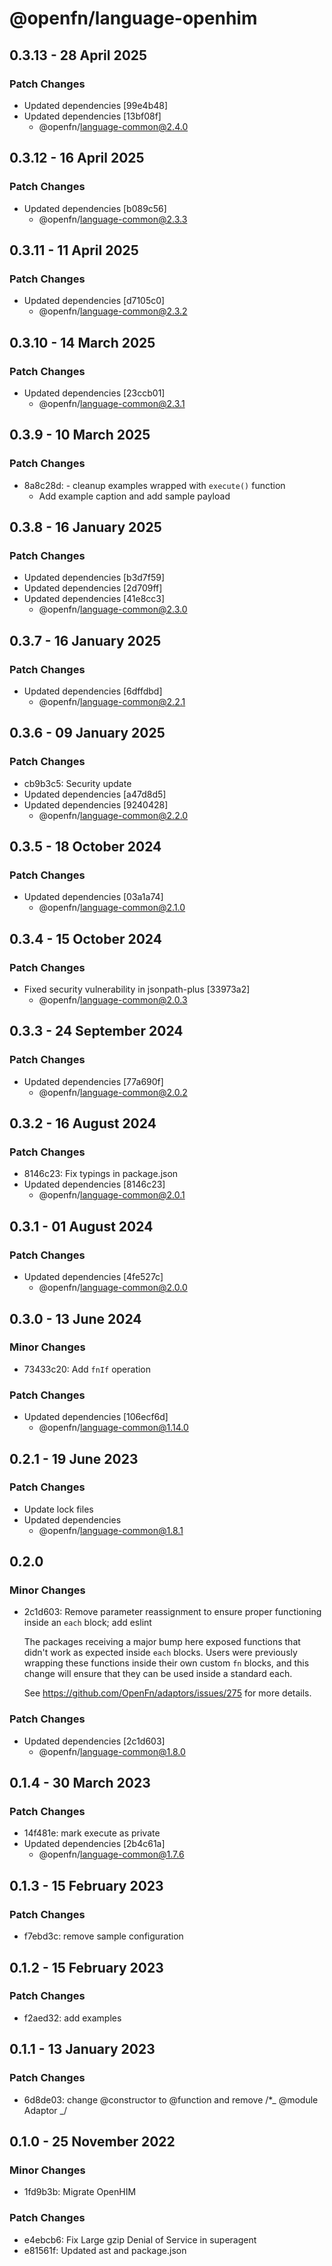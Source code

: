 # @openfn/language-openhim

## 0.3.13 - 28 April 2025

### Patch Changes

* Updated dependencies \[99e4b48]
* Updated dependencies \[13bf08f]
  * @openfn/language-common@2.4.0

## 0.3.12 - 16 April 2025

### Patch Changes

* Updated dependencies \[b089c56]
  * @openfn/language-common@2.3.3

## 0.3.11 - 11 April 2025

### Patch Changes

* Updated dependencies \[d7105c0]
  * @openfn/language-common@2.3.2

## 0.3.10 - 14 March 2025

### Patch Changes

* Updated dependencies \[23ccb01]
  * @openfn/language-common@2.3.1

## 0.3.9 - 10 March 2025

### Patch Changes

* 8a8c28d: - cleanup examples wrapped with `execute()` function
  * Add example caption and add sample payload

## 0.3.8 - 16 January 2025

### Patch Changes

* Updated dependencies \[b3d7f59]
* Updated dependencies \[2d709ff]
* Updated dependencies \[41e8cc3]
  * @openfn/language-common@2.3.0

## 0.3.7 - 16 January 2025

### Patch Changes

* Updated dependencies \[6dffdbd]
  * @openfn/language-common@2.2.1

## 0.3.6 - 09 January 2025

### Patch Changes

* cb9b3c5: Security update
* Updated dependencies \[a47d8d5]
* Updated dependencies \[9240428]
  * @openfn/language-common@2.2.0

## 0.3.5 - 18 October 2024

### Patch Changes

* Updated dependencies \[03a1a74]
  * @openfn/language-common@2.1.0

## 0.3.4 - 15 October 2024

### Patch Changes

* Fixed security vulnerability in jsonpath-plus \[33973a2]
  * @openfn/language-common@2.0.3

## 0.3.3 - 24 September 2024

### Patch Changes

* Updated dependencies \[77a690f]
  * @openfn/language-common@2.0.2

## 0.3.2 - 16 August 2024

### Patch Changes

* 8146c23: Fix typings in package.json
* Updated dependencies \[8146c23]
  * @openfn/language-common@2.0.1

## 0.3.1 - 01 August 2024

### Patch Changes

* Updated dependencies \[4fe527c]
  * @openfn/language-common@2.0.0

## 0.3.0 - 13 June 2024

### Minor Changes

* 73433c20: Add `fnIf` operation

### Patch Changes

* Updated dependencies \[106ecf6d]
  * @openfn/language-common@1.14.0

## 0.2.1 - 19 June 2023

### Patch Changes

* Update lock files
* Updated dependencies
  * @openfn/language-common@1.8.1

## 0.2.0

### Minor Changes

* 2c1d603: Remove parameter reassignment to ensure proper functioning inside an
  `each` block; add eslint

  The packages receiving a major bump here exposed functions that didn't work as
  expected inside `each` blocks. Users were previously wrapping these functions
  inside their own custom `fn` blocks, and this change will ensure that they can
  be used inside a standard each.

  See https://github.com/OpenFn/adaptors/issues/275 for more details.

### Patch Changes

* Updated dependencies \[2c1d603]
  * @openfn/language-common@1.8.0

## 0.1.4 - 30 March 2023

### Patch Changes

* 14f481e: mark execute as private
* Updated dependencies \[2b4c61a]
  * @openfn/language-common@1.7.6

## 0.1.3 - 15 February 2023

### Patch Changes

* f7ebd3c: remove sample configuration

## 0.1.2 - 15 February 2023

### Patch Changes

* f2aed32: add examples

## 0.1.1 - 13 January 2023

### Patch Changes

* 6d8de03: change @constructor to @function and remove /\*\_ @module Adaptor \_/

## 0.1.0 - 25 November 2022

### Minor Changes

* 1fd9b3b: Migrate OpenHIM

### Patch Changes

* e4ebcb6: Fix Large gzip Denial of Service in superagent
* e81561f: Updated ast and package.json
